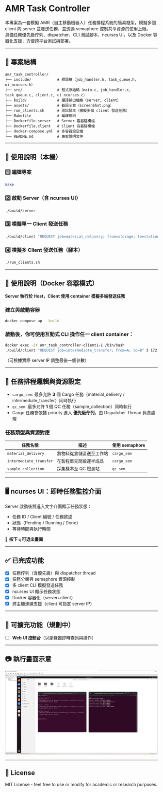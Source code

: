# AMR Task Controller

本專案為一套模擬 AMR（自主移動機器人）任務排程系統的簡易框架，模擬多個 client 向 server 並發送任務，並透過 semaphore 控制共享資源的使用上限。  
具備任務優先級佇列、dispatcher、CLI 測試腳本、ncurses UI，以及 Docker 容器化支援，方便跨平台測試與部署。

---

## 📁 專案結構

```
amr_task_controller/
├── include/            # 標頭檔（job_handler.h, task_queue.h, ui_ncurses.h）
├── src/                # 程式原始碼（main.c, job_handler.c, task_queue.c, client.c, ui_ncurses.c）
├── build/              # 編譯輸出檔案（server, client）
├── assets/             # 截圖示意（ScreenShot.png）
├── run_clients.sh      # 測試腳本（模擬多個 client 發送任務）
├── Makefile            # 編譯規則
├── Dockerfile.server   # Server 容器建構檔
├── Dockerfile.client   # Client 容器建構檔
├── docker-compose.yml  # 多容器設定檔
└── README.md           # 專案說明文件
```

---

## 🚀 使用說明（本機）

### 1️⃣ 編譯專案

```bash
make
```

### 2️⃣ 啟動 Server（含 ncurses UI）

```bash
./build/server
```

### 3️⃣ 模擬單一 Client 發送任務

```bash
./build/client "REQUEST job=material_delivery; from=storage; to=station1" 2
```

### 4️⃣ 模擬多 Client 發送任務（腳本）

```bash
./run_clients.sh
```

---

## 🐳 使用說明（Docker 容器模式）

**Server 執行於 Host，Client 使用 container 模擬多端發送任務**

### 建立與啟動容器

```bash
docker compose up --build
```

### 啟動後，你可使用互動式 CLI 操作任一 client container：

```bash
docker exec -it amr_task_controller-client1-1 /bin/bash
./build/client "REQUEST job=intermediate_transfer; from=A; to=B" 3 172.17.0.1
```

（可根據實際 server IP 調整最後一個參數）

---

## 🧠 任務排程邏輯與資源設定

- `cargo_sem`: 最多允許 **3** 個 Cargo 任務（material_delivery / intermediate_transfer）同時執行
- `qc_sem`: 最多允許 **1** 個 QC 任務（sample_collection）同時執行
- Cargo 任務會依據 priority 進入 **優先級佇列**，由 Dispatcher Thread 負責處理

### 任務類型與資源對應

| 任務名稱               | 描述                             | 使用 semaphore |
|------------------------|----------------------------------|----------------|
| `material_delivery`     | 將物料從倉儲區送至工作站          | `cargo_sem`    |
| `intermediate_transfer` | 在製程單元間搬運半成品            | `cargo_sem`    |
| `sample_collection`     | 採集樣本至 QC 檢測站              | `qc_sem`       |

---

## 🖥️ ncurses UI：即時任務監控介面

Server 啟動後將進入文字介面顯示任務狀態：

- 任務 ID / Client 編號 / 任務敘述
- 狀態（Pending / Running / Done）
- 等待時間與執行時間

📌 **按下 `q` 可退出畫面**

---

## ✅ 已完成功能

- [x] 任務佇列（含優先級）與 dispatcher thread
- [x] 任務分類與 semaphore 資源控制
- [x] 多 client CLI 模擬發送任務
- [x] ncurses UI 顯示任務狀態
- [x] Docker 容器化（server+client）
- [x] 跨主機連線支援（client 可指定 server IP）

---

## 🧩 可擴充功能（規劃中）

- [ ] **Web UI 控制台**（以瀏覽器即時查詢與操作）

---

## 📷 執行畫面示意

![AMR UI Screenshot](assets/ScreenShot.png)

---

## 🔖 License

MIT License - feel free to use or modify for academic or research purposes.


